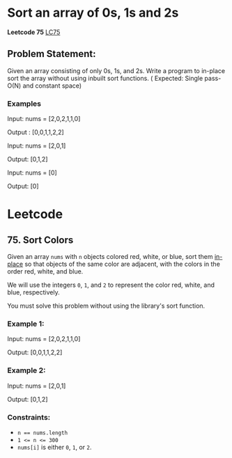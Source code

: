# Sort an array of 0s, 1s and 2s
**Leetcode 75**
[LC75](https://leetcode.com/problems/sort-colors/description/)

## Problem Statement: 
Given an array consisting of only 0s, 1s, and 2s. Write a program to in-place sort the array without using inbuilt sort functions. ( Expected: Single pass-O(N) and constant space)

### Examples
Input:
 nums = [2,0,2,1,1,0]
 
Output
: [0,0,1,1,2,2]

Input:
 nums = [2,0,1]

Output:
 [0,1,2]

Input:
 nums = [0]

Output:
 [0]


 # Leetcode
 ## 75. Sort Colors

 Given an array `nums` with `n` objects colored red, white, or blue, sort them [in-place](https://en.wikipedia.org/wiki/In-place_algorithm) so that objects of the same color are adjacent, with the colors in the order red, white, and blue.

We will use the integers `0`, `1`, and `2` to represent the color red, white, and blue, respectively.

You must solve this problem without using the library's sort function.

### Example 1:
Input: nums = [2,0,2,1,1,0]

Output: [0,0,1,1,2,2]

### Example 2:
Input: nums = [2,0,1]

Output: [0,1,2]

### Constraints:

-   `n == nums.length`
-   `1 <= n <= 300`
-   `nums[i]` is either `0`, `1`, or `2`.
